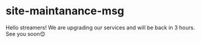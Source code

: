 # site-maintanance-msg
Hello streamers! We are upgrading our services and will be back in 3 hours. See you soon😊
